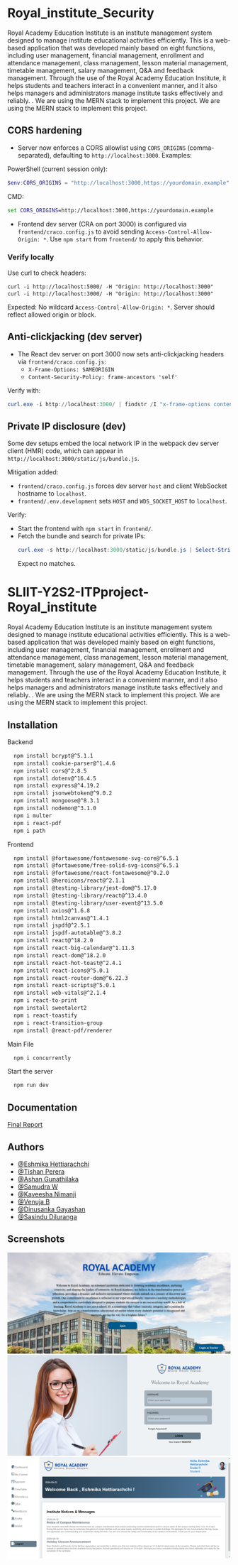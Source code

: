 # Royal_institute_Security

Royal Academy Education Institute is an institute management system designed to manage institute educational activities efficiently. This is a web-based application that was developed mainly based on eight functions, including user management, financial management, enrollment and attendance management, class management, lesson material management, timetable management, salary management, Q&A and feedback management. Through the use of the Royal Academy Education Institute, it helps students and teachers interact in a convenient manner, and it also helps managers and administrators manage institute tasks effectively and reliably. . We are using the MERN stack to implement this project. We are using the MERN stack to implement this project.

## CORS hardening

- Server now enforces a CORS allowlist using `CORS_ORIGINS` (comma-separated), defaulting to `http://localhost:3000`. Examples:

PowerShell (current session only):

```powershell
$env:CORS_ORIGINS = "http://localhost:3000,https://yourdomain.example"
```

CMD:

```bat
set CORS_ORIGINS=http://localhost:3000,https://yourdomain.example
```

- Frontend dev server (CRA on port 3000) is configured via `frontend/craco.config.js` to avoid sending `Access-Control-Allow-Origin: *`. Use `npm start` from `frontend/` to apply this behavior.

### Verify locally

Use curl to check headers:

```
curl -i http://localhost:5000/ -H "Origin: http://localhost:3000"
curl -i http://localhost:3000/ -H "Origin: http://localhost:3000"
```

Expected: No wildcard `Access-Control-Allow-Origin: *`. Server should reflect allowed origin or block.

## Anti-clickjacking (dev server)

- The React dev server on port 3000 now sets anti-clickjacking headers via `frontend/craco.config.js`:
  - `X-Frame-Options: SAMEORIGIN`
  - `Content-Security-Policy: frame-ancestors 'self'`

Verify with:

```powershell
curl.exe -i http://localhost:3000/ | findstr /I "x-frame-options content-security-policy"
```

## Private IP disclosure (dev)

Some dev setups embed the local network IP in the webpack dev server client (HMR) code, which can appear in `http://localhost:3000/static/js/bundle.js`.

Mitigation added:

- `frontend/craco.config.js` forces dev server `host` and client WebSocket hostname to `localhost`.
- `frontend/.env.development` sets `HOST` and `WDS_SOCKET_HOST` to `localhost`.

Verify:

- Start the frontend with `npm start` in `frontend/`.
- Fetch the bundle and search for private IPs:
  ```powershell
  curl.exe -s http://localhost:3000/static/js/bundle.js | Select-String -Pattern '10\.|192\.168\.|172\.(1[6-9]|2[0-9]|3[0-1])\.'
  ```
  Expect no matches.

# SLIIT-Y2S2-ITPproject-Royal_institute

Royal Academy Education Institute is an institute management system designed to manage institute educational activities efficiently. This is a web-based application that was developed mainly based on eight functions, including user management, financial management, enrollment and attendance management, class management, lesson material management, timetable management, salary management, Q&A and feedback management. Through the use of the Royal Academy Education Institute, it helps students and teachers interact in a convenient manner, and it also helps managers and administrators manage institute tasks effectively and reliably. . We are using the MERN stack to implement this project. We are using the MERN stack to implement this project.

## Installation

Backend

```bash
  npm install bcrypt@^5.1.1
  npm install cookie-parser@^1.4.6
  npm install cors@^2.8.5
  npm install dotenv@^16.4.5
  npm install express@^4.19.2
  npm install jsonwebtoken@^9.0.2
  npm install mongoose@^8.3.1
  npm install nodemon@^3.1.0
  npm i multer
  npm i react-pdf
  npm i path
```

Frontend

```bash
  npm install @fortawesome/fontawesome-svg-core@^6.5.1
  npm install @fortawesome/free-solid-svg-icons@^6.5.1
  npm install @fortawesome/react-fontawesome@^0.2.0
  npm install @heroicons/react@^2.1.1
  npm install @testing-library/jest-dom@^5.17.0
  npm install @testing-library/react@^13.4.0
  npm install @testing-library/user-event@^13.5.0
  npm install axios@^1.6.8
  npm install html2canvas@^1.4.1
  npm install jspdf@^2.5.1
  npm install jspdf-autotable@^3.8.2
  npm install react@^18.2.0
  npm install react-big-calendar@^1.11.3
  npm install react-dom@^18.2.0
  npm install react-hot-toast@^2.4.1
  npm install react-icons@^5.0.1
  npm install react-router-dom@^6.22.3
  npm install react-scripts@^5.0.1
  npm install web-vitals@^2.1.4
  npm i react-to-print
  npm install sweetalert2
  npm i react-toastify
  npm i react-transition-group
  npm install @react-pdf/renderer
```

Main File

```bash
  npm i concurrently
```

Start the server

```bash
  npm run dev
```

## Documentation

[Final Report](https://mysliit-my.sharepoint.com/:b:/g/personal/it22004390_my_sliit_lk/EUUtSldM0eJHnle3oDt_JbwB8sWs95ROkxjIZKtOkCFcOw?e=6ANSDc)

## Authors

- [@Eshmika Hettiarachchi](https://github.com/Eshmika)
- [@Tishan Perera](https://github.com/TishanPerera)
- [@Ashan Gunathilaka](https://github.com/AshanGunathilaka)
- [@Samudra W](https://github.com/SamudraW)
- [@Kaveesha Nimanji](https://github.com/nimanjik)
- [@Venuja B](https://github.com/VenujaB)
- [@Dinusanka Gayashan](https://github.com/Dinusanka)
- [@Sasindu Diluranga](https://github.com/Wolferlk)

## Screenshots

![Website Screenshot1](https://github.com/Eshmika/Royal_institute/blob/db779ac34ecfeebafa2ce0b09fb9113f07302dfe/Documentation/screenshot1.png)
![Website Screenshot2](https://github.com/Eshmika/Royal_institute/blob/db779ac34ecfeebafa2ce0b09fb9113f07302dfe/Documentation/screenshot2.png)
![Website Screenshot3](https://github.com/Eshmika/Royal_institute/blob/db779ac34ecfeebafa2ce0b09fb9113f07302dfe/Documentation/screenshot3.png)
